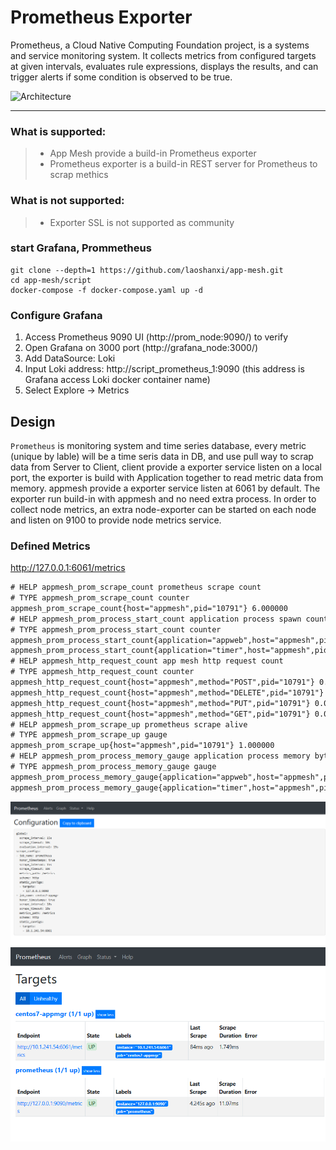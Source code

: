 # Prometheus Exporter

Prometheus, a Cloud Native Computing Foundation project, is a systems and service monitoring system. It collects metrics from configured targets at given intervals, evaluates rule expressions, displays the results, and can trigger alerts if some condition is observed to be true.

![Architecture](https://prometheus.io/assets/architecture.png)

------

### What is supported:
> * App Mesh provide a build-in Prometheus exporter
> * Prometheus exporter is a build-in REST server for Prometheus to scrap methics

### What is **not** supported:
> * Exporter SSL is not supported as community

### start Grafana, Prommetheus
```
git clone --depth=1 https://github.com/laoshanxi/app-mesh.git
cd app-mesh/script
docker-compose -f docker-compose.yaml up -d
```

### Configure Grafana
1. Access Prometheus 9090 UI (http://prom_node:9090/) to verify
2. Open Grafana on 3000 port (http://grafana_node:3000/)
3. Add DataSource: Loki
4. Input Loki address: http://script_prometheus_1:9090 (this address is Grafana access Loki docker container name)
5. Select Explore -> Metrics

## Design
`Prometheus` is monitoring system and time series database, every metric (unique by lable) will be a time seris data in DB, and use pull way to scrap data from Server to Client, client provide a exporter service listen on a local port, the exporter is build with Application together to read metric data from memory. appmesh provide a exporter service listen at 6061 by default. The exporter run build-in with appmesh and no need extra process.
In order to collect node metrics, an extra node-exporter can be started on each node and listen on 9100 to provide node metrics service.

### Defined Metrics
http://127.0.0.1:6061/metrics
```html
# HELP appmesh_prom_scrape_count prometheus scrape count
# TYPE appmesh_prom_scrape_count counter
appmesh_prom_scrape_count{host="appmesh",pid="10791"} 6.000000
# HELP appmesh_prom_process_start_count application process spawn count
# TYPE appmesh_prom_process_start_count counter
appmesh_prom_process_start_count{application="appweb",host="appmesh",pid="10791"} 1.000000
appmesh_prom_process_start_count{application="timer",host="appmesh",pid="10791"} 0.000000
# HELP appmesh_http_request_count app mesh http request count
# TYPE appmesh_http_request_count counter
appmesh_http_request_count{host="appmesh",method="POST",pid="10791"} 0.000000
appmesh_http_request_count{host="appmesh",method="DELETE",pid="10791"} 0.000000
appmesh_http_request_count{host="appmesh",method="PUT",pid="10791"} 0.000000
appmesh_http_request_count{host="appmesh",method="GET",pid="10791"} 0.000000
# HELP appmesh_prom_scrape_up prometheus scrape alive
# TYPE appmesh_prom_scrape_up gauge
appmesh_prom_scrape_up{host="appmesh",pid="10791"} 1.000000
# HELP appmesh_prom_process_memory_gauge application process memory bytes
# TYPE appmesh_prom_process_memory_gauge gauge
appmesh_prom_process_memory_gauge{application="appweb",host="appmesh",pid="10791"} 3268759.000000
appmesh_prom_process_memory_gauge{application="timer",host="appmesh",pid="10791"} 0.000000
```

![Prometheus Configuration](https://raw.githubusercontent.com/laoshanxi/picture/master/prometheus/Prometheus-Configuration.png)
![Prometheus Targets](https://raw.githubusercontent.com/laoshanxi/picture/master/prometheus/Prometheus-Targets.png)